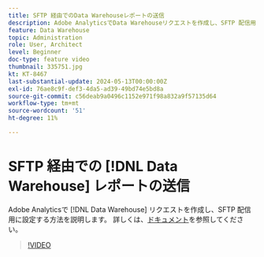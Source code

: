 ```yaml
---
title: SFTP 経由でのData Warehouseレポートの送信
description: Adobe AnalyticsでData Warehouseリクエストを作成し、SFTP 配信用に設定する方法を説明します。
feature: Data Warehouse
topic: Administration
role: User, Architect
level: Beginner
doc-type: feature video
thumbnail: 335751.jpg
kt: KT-8467
last-substantial-update: 2024-05-13T00:00:00Z
exl-id: 76ae8c9f-def3-4da5-ad39-49bd74e5bd8a
source-git-commit: c56deab9a0496c1152e971f98a832a9f57135d64
workflow-type: tm+mt
source-wordcount: '51'
ht-degree: 11%

---
```


# SFTP 経由での [!DNL Data Warehouse] レポートの送信

Adobe Analyticsで [!DNL Data Warehouse] リクエストを作成し、SFTP 配信用に設定する方法を説明します。 詳しくは、[ドキュメント](https://experienceleague.adobe.com/ja/docs/analytics/export/ftp-and-sftp/secure-file-transfer-protocol/ftp-sftp-dw)を参照してください。

>[!VIDEO](https://video.tv.adobe.com/v/335751/?quality=12&learn=on)
